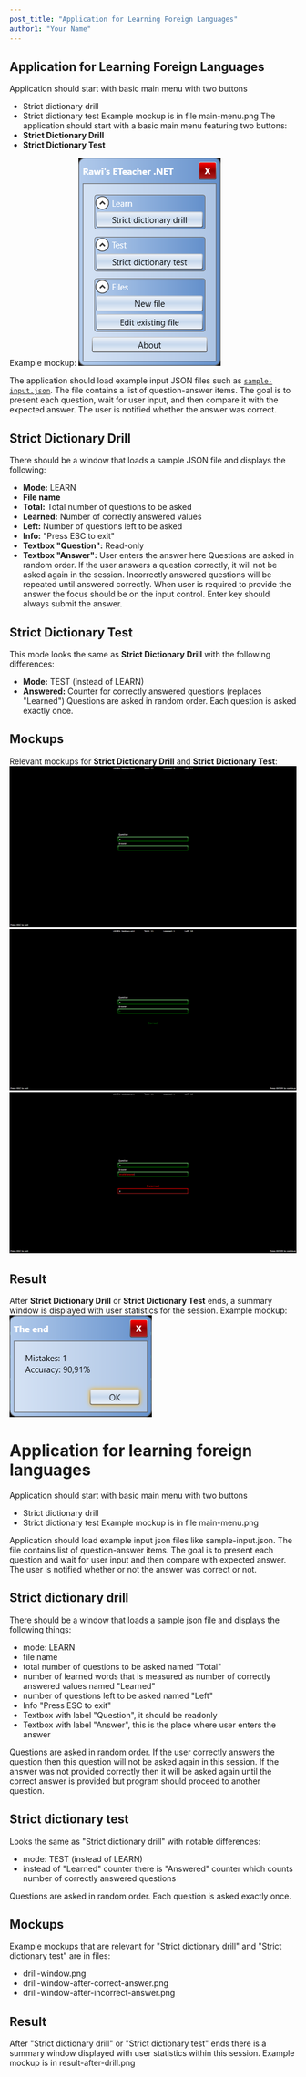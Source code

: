 ```yaml
---
post_title: "Application for Learning Foreign Languages"
author1: "Your Name"
---
```


## Application for Learning Foreign Languages
Application should start with basic main menu with two buttons
- Strict dictionary drill
- Strict dictionary test
Example mockup is in file main-menu.png
The application should start with a basic main menu featuring two buttons:
- **Strict Dictionary Drill**
- **Strict Dictionary Test**

Example mockup:
![Main Menu](main-menu.png "Main menu mockup")

The application should load example input JSON files such as [`sample-input.json`](sample-input.json). The file contains a list of question-answer items. The goal is to present each question, wait for user input, and then compare it with the expected answer. The user is notified whether the answer was correct.
## Strict Dictionary Drill

There should be a window that loads a sample JSON file and displays the following:
- **Mode:** LEARN
- **File name**
- **Total:** Total number of questions to be asked
- **Learned:** Number of correctly answered values
- **Left:** Number of questions left to be asked
- **Info:** "Press ESC to exit"
- **Textbox "Question":** Read-only
- **Textbox "Answer":** User enters the answer here
Questions are asked in random order. If the user answers a question correctly, it will not be asked again in the session. Incorrectly answered questions will be repeated until answered correctly.
When user is required to provide the answer the focus should be on the input control. Enter key should always submit the answer.

## Strict Dictionary Test

This mode looks the same as **Strict Dictionary Drill** with the following differences:
- **Mode:** TEST (instead of LEARN)
- **Answered:** Counter for correctly answered questions (replaces "Learned")
Questions are asked in random order. Each question is asked exactly once.

## Mockups

Relevant mockups for **Strict Dictionary Drill** and **Strict Dictionary Test**:
![Drill Window](drill-window.png "Drill window mockup")
![After Correct Answer](drill-window-after-correct-answer.png "Drill window after correct answer")
![After Incorrect Answer](drill-window-after-incorrect-answer.png "Drill window after incorrect answer")
## Result

After **Strict Dictionary Drill** or **Strict Dictionary Test** ends, a summary window is displayed with user statistics for the session.
Example mockup:
![Result After Drill](result-after-drill.png "Result after drill")
# Application for learning foreign languages #
Application should start with basic main menu with two buttons
- Strict dictionary drill
- Strict dictionary test
Example mockup is in file main-menu.png

Application should load example input json files like sample-input.json. The file contains list of question-answer items. The goal is to present each question and wait for user input and then compare with expected answer. The user is notified whether or not the answer was correct or not.

## Strict dictionary drill ##
There should be a window that loads a sample json file and displays the following things:
- mode: LEARN
- file name
- total number of questions to be asked named "Total"
- number of learned words that is measured as number of correctly answered values named "Learned"
- number of questions left to be asked named "Left"
- Info "Press ESC to exit"
- Textbox with label "Question", it should be readonly
- Textbox with label "Answer", this is the place where user enters the answer

Questions are asked in random order. If the user correctly answers the question then this question will not be asked again in this session. If the answer was not provided correctly then it will be asked again until the correct answer is provided but program should proceed to another question.

## Strict dictionary test ##
Looks the same as "Strict dictionary drill" with notable differences:
- mode: TEST (instead of LEARN)
- instead of "Learned" counter there is "Answered" counter which counts number of correctly answered questions

Questions are asked in random order. Each question is asked exactly once.

## Mockups ##
Example mockups that are relevant for "Strict dictionary drill" and "Strict dictionary test" are in files:
- drill-window.png
- drill-window-after-correct-answer.png
- drill-window-after-incorrect-answer.png

## Result ##
After "Strict dictionary drill" or "Strict dictionary test" ends there is a summary window displayed with user statistics within this session. Example mockup is in result-after-drill.png
